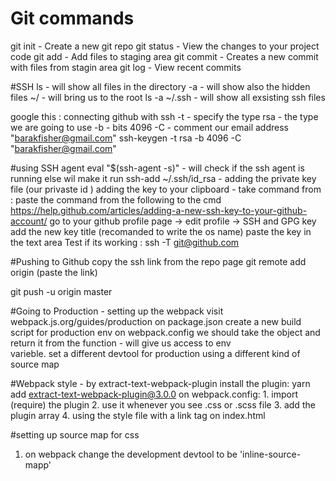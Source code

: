 # Git commands

git init - Create a new git repo
git status - View the changes to your project code
git add - Add files to staging area
git commit - Creates a new commit with files from stagin area
git log - View recent commits

#SSH
ls - will show all files in the directory
-a - will show also the hidden files
~/ - will bring us to the root 
ls -a ~/.ssh - will show all exsisting ssh files

google this : connecting github with ssh 
-t - specify the type
rsa - the type we are going to use
-b - bits 4096
-C - comment our email address "barakfisher@gmail.com"
ssh-keygen -t rsa -b 4096 -C "barakfisher@gmail.com"

#using SSH agent
eval "$(ssh-agent -s)" - will check if the ssh agent is running else wil make it run
ssh-add ~/.ssh/id_rsa - adding the private key file (our privaste id )
adding the key to your clipboard - take command from :
    paste the command from the following to the cmd
    https://help.github.com/articles/adding-a-new-ssh-key-to-your-github-account/
    go to your github profile page -> edit profile -> SSH and GPG key
    add the new key title  (recomanded to write the os name)
    paste the key in the text area
Test if its working :
ssh -T git@github.com

#Pushing to Github
copy the ssh link from the repo page
git remote add origin (paste the link)
<!-- -u - will create the connection btween local and remotre (use once) -->
git push -u origin master

#Going to Production - setting up the webpack
visit webpack.js.org/guides/production
on package.json create a new build script for production env
on webpack.config we should take the object and return it from the function - will give us access to env    
    varieble.
set a different devtool for production using a different kind of source map

#Webpack style - by extract-text-webpack-plugin
install the plugin:
    yarn add extract-text-webpack-plugin@3.0.0
on webpack.config:
    1. import (require) the plugin
    2. use it whenever you see .css or .scss file
    3. add the plugin array
    4. using the style file with a link tag on index.html

#setting up source map for css
1. on webpack change the development devtool to be 'inline-source-mapp'
